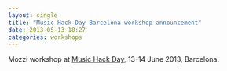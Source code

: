 ```yaml
---
layout: single
title: "Music Hack Day Barcelona workshop announcement"
date: 2013-05-13 18:27
categories: workshops
---
```


Mozzi workshop at [Music Hack Day](http://bcn.musichackday.org/2013/index.php?page=Main+page), 13-14 June 2013, Barcelona.

